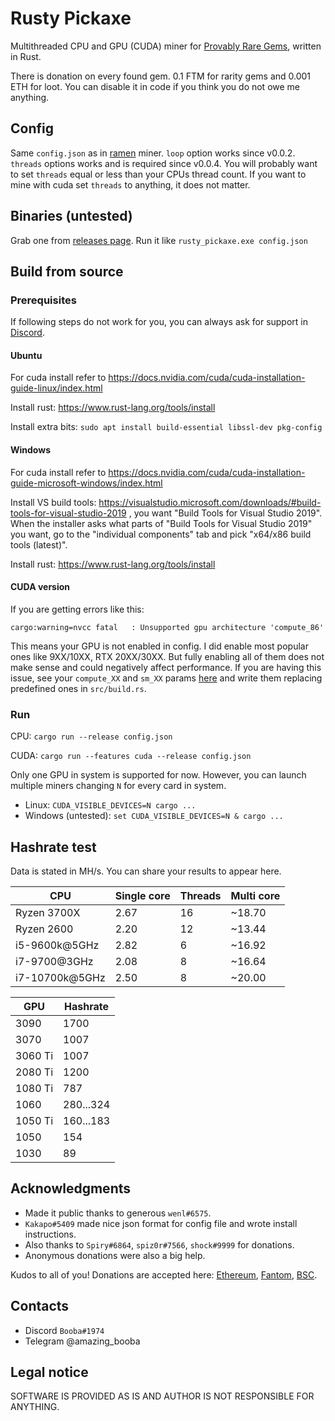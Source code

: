 # Rusty Pickaxe

Multithreaded CPU and GPU (CUDA) miner for [Provably Rare Gems](https://gems.alphafinance.io/#/rarity), written in Rust.

There is donation on every found gem. 0.1 FTM for rarity gems and 0.001 ETH for 
loot. You can disable it in code if you think you do not owe me anything.

## Config

Same `config.json` as in [ramen](https://github.com/dmptrluke/ramen) miner. 
`loop` option works since v0.0.2. `threads` options works and is required since v0.0.4.
You will probably want to set `threads` equal or less than your CPUs thread count.
If you want to mine with cuda set `threads` to anything, it does not matter.

## Binaries (untested)

Grab one from [releases page](https://github.com/Ledarium/rusty_pickaxe/releases).
Run it like `rusty_pickaxe.exe config.json`

## Build from source
### Prerequisites

If following steps do not work for you, you can always ask for support in [Discord](https://discord.gg/xDk6enpGnM).

#### Ubuntu

For cuda install refer to https://docs.nvidia.com/cuda/cuda-installation-guide-linux/index.html

Install rust: https://www.rust-lang.org/tools/install

Install extra bits: `sudo apt install build-essential libssl-dev pkg-config`

#### Windows

For cuda install refer to https://docs.nvidia.com/cuda/cuda-installation-guide-microsoft-windows/index.html

Install VS build tools: https://visualstudio.microsoft.com/downloads/#build-tools-for-visual-studio-2019 ,
you want "Build Tools for Visual Studio 2019". When the installer asks what parts of 
"Build Tools for Visual Studio 2019" you want, go to the "individual components" tab
and pick "x64/x86 build tools (latest)".

Install rust: https://www.rust-lang.org/tools/install

#### CUDA version

If you are getting errors like this:
```
cargo:warning=nvcc fatal   : Unsupported gpu architecture 'compute_86'
```
This means your GPU is not enabled in config. I did enable most popular ones like 
9XX/10XX, RTX 20XX/30XX. But fully enabling all of them does not make sense and could
negatively affect performance. If you are having this issue, see your `compute_XX` and
`sm_XX` params 
[here](https://arnon.dk/matching-sm-architectures-arch-and-gencode-for-various-nvidia-cards/)
and write them replacing predefined ones in `src/build.rs`.

### Run

CPU: `cargo run --release config.json`

CUDA: `cargo run --features cuda --release config.json`

Only one GPU in system is supported for now. However, you can launch multiple miners
changing `N` for every card in system.

- Linux: `CUDA_VISIBLE_DEVICES=N cargo ...`
- Windows (untested): `set CUDA_VISIBLE_DEVICES=N & cargo ...`

## Hashrate test

Data is stated in MH/s.
You can share your results to appear here.

CPU | Single core | Threads | Multi core
--- | --- | --- | ---
Ryzen 3700X | 2.67 | 16 | ~18.70
Ryzen 2600 | 2.20 | 12 | ~13.44
i5-9600k@5GHz | 2.82 | 6 | ~16.92
i7-9700@3GHz | 2.08 | 8 | ~16.64
i7-10700k@5GHz | 2.50 | 8 | ~20.00

GPU | Hashrate
--- | ---
3090 | 1700
3070 | 1007
3060 Ti | 1007
2080 Ti | 1200
1080 Ti | 787
1060 | 280...324
1050 Ti | 160...183
1050 | 154
1030 | 89
 
## Acknowledgments

- Made it public thanks to generous `wenl#6575`.
- `Kakapo#5409` made nice json format for config file and wrote install instructions.
- Also thanks to `Spiry#6864`, `spiz0r#7566`, `shock#9999` for donations.
- Anonymous donations were also a big help.

Kudos to all of you! Donations are accepted here: [Ethereum](https://etherscan.io/address/0x8dd47bf52589cf12ff4703951c619821cf794b77), [Fantom](https://ftmscan.com/address/0x8dd47bf52589cf12ff4703951c619821cf794b77), [BSC](https://bscscan.com/address/0x8dd47bf52589cf12ff4703951c619821cf794b77).

## Contacts

- Discord `Booba#1974`
- Telegram @amazing_booba

## Legal notice

SOFTWARE IS PROVIDED AS IS AND AUTHOR IS NOT RESPONSIBLE FOR ANYTHING.
